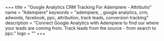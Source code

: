 +++
title = "Google Analytics CRM Tracking For Adempiere - Attributio"
name = "Adempiere"
keywords = "adempiere, , google analytics, crm, adwords, facebook, ppc, attribution, track leads, conversion tracking"
description = "Connect Google Analytics with Adempiere to find our where your leads are coming from. Track leads from the source - from search to ppc."
logo = ""
+++
